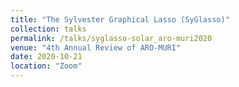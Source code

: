 ```yaml
---
title: "The Sylvester Graphical Lasso (SyGlasso)"
collection: talks
permalink: /talks/syglasso-solar_aro-muri2020
venue: "4th Annual Review of ARO-MURI"
date: 2020-10-21
location: "Zoom"
---
```

